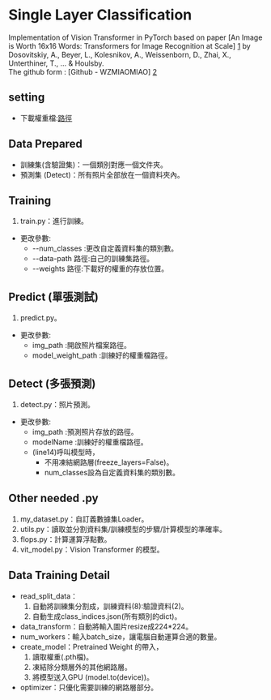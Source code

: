 ﻿# Single Layer Classification
Implementation of Vision Transformer in PyTorch based on paper [An Image is Worth 16x16 Words: Transformers for Image Recognition at Scale] [1] by Dosovitskiy, A., Beyer, L., Kolesnikov, A., Weissenborn, D., Zhai, X., Unterthiner, T., ... & Houlsby.  
The github form : [Github - WZMIAOMIAO] [2]

## setting
- 下載權重檔:[路徑]

## Data Prepared
- 訓練集(含驗證集)：一個類別對應一個文件夾。
- 預測集 (Detect)：所有照片全部放在一個資料夾內。

## Training 
1. train.py：進行訓練。
- 更改參數:
    - --num_classes :更改自定義資料集的類別數。
    - --data-path 路徑:自己的訓練集路徑。
    - --weights 路徑:下載好的權重的存放位置。

## Predict (單張測試)
1. predict.py。
- 更改參數:
    - img_path :開啟照片檔案路徑。
    - model_weight_path :訓練好的權重檔路徑。

## Detect (多張預測)
1. detect.py：照片預測。
- 更改參數:
    - img_path :預測照片存放的路徑。
    - modelName :訓練好的權重檔路徑。
    - (line14)呼叫模型時，
        - 不用凍結網路層(freeze_layers=False)。
        - num_classes設為自定義資料集的類別數。

## Other needed .py
1. my_dataset.py：自訂義數據集Loader。
2. utils.py：讀取並分割資料集/訓練模型的步驟/計算模型的準確率。
3. flops.py：計算運算浮點數。
4. vit_model.py：Vision Transformer 的模型。

## Data Training Detail
- read_split_data：
    1. 自動將訓練集分割成，訓練資料(8):驗證資料(2)。
    2. 自動生成class_indices.json(所有類別的dict)。
- data_transform：自動將輸入圖片resize成224*224。
- num_workers：輸入batch_size，讓電腦自動運算合適的數量。
- create_model：Pretrained Weight 的帶入，
    1. 讀取權重(.pth檔)。
    2. 凍結除分類層外的其他網路層。
    3. 將模型送入GPU (model.to(device))。
- optimizer：只優化需要訓練的網路層部分。

[1]: https://arxiv.org/abs/2010.11929 "Deep Residual Learning for Image Recognition"
[2]: https://github.com/WZMIAOMIAO/deep-learning-for-image-processing/blob/master/pytorch_classification/vision_transformer/README.mdr "Github - WZMIAOMIAO"
[路徑]: https://github.com/rwightman/pytorch-image-models/releases/download/v0.1-vitjx/jx_vit_base_patch16_224_in21k-e5005f0a.pth

